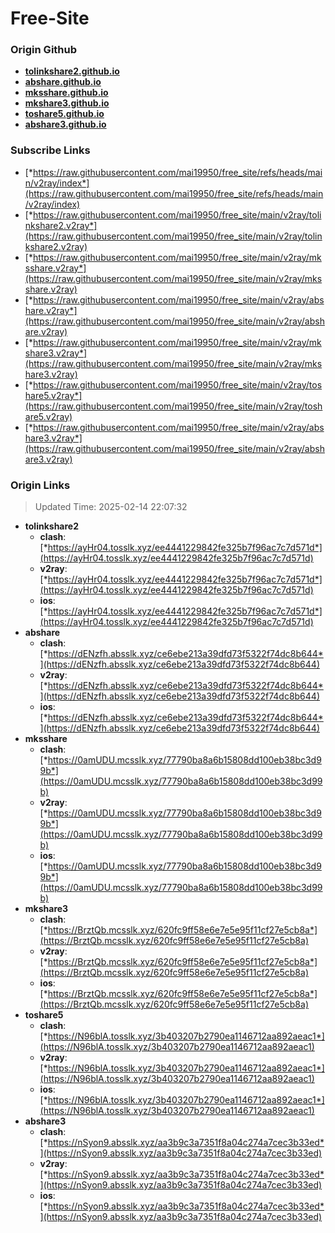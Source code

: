# Free-Site

### Origin Github

- [**tolinkshare2.github.io**](https://github.com/tolinkshare2/tolinkshare2.github.io)
- [**abshare.github.io**](https://github.com/abshare/abshare.github.io)
- [**mksshare.github.io**](https://github.com/mksshare/mksshare.github.io)
- [**mkshare3.github.io**](https://github.com/mkshare3/mkshare3.github.io)
- [**toshare5.github.io**](https://github.com/toshare5/toshare5.github.io)
- [**abshare3.github.io**](https://github.com/abshare3/abshare3.github.io)

### Subscribe Links

- [*https://raw.githubusercontent.com/mai19950/free_site/refs/heads/main/v2ray/index*](https://raw.githubusercontent.com/mai19950/free_site/refs/heads/main/v2ray/index)
- [*https://raw.githubusercontent.com/mai19950/free_site/main/v2ray/tolinkshare2.v2ray*](https://raw.githubusercontent.com/mai19950/free_site/main/v2ray/tolinkshare2.v2ray)
- [*https://raw.githubusercontent.com/mai19950/free_site/main/v2ray/mksshare.v2ray*](https://raw.githubusercontent.com/mai19950/free_site/main/v2ray/mksshare.v2ray)
- [*https://raw.githubusercontent.com/mai19950/free_site/main/v2ray/abshare.v2ray*](https://raw.githubusercontent.com/mai19950/free_site/main/v2ray/abshare.v2ray)
- [*https://raw.githubusercontent.com/mai19950/free_site/main/v2ray/mkshare3.v2ray*](https://raw.githubusercontent.com/mai19950/free_site/main/v2ray/mkshare3.v2ray)
- [*https://raw.githubusercontent.com/mai19950/free_site/main/v2ray/toshare5.v2ray*](https://raw.githubusercontent.com/mai19950/free_site/main/v2ray/toshare5.v2ray)
- [*https://raw.githubusercontent.com/mai19950/free_site/main/v2ray/abshare3.v2ray*](https://raw.githubusercontent.com/mai19950/free_site/main/v2ray/abshare3.v2ray)

### Origin Links

> Updated Time: 2025-02-14 22:07:32

- **tolinkshare2**
  - **clash**: [*https://ayHr04.tosslk.xyz/ee4441229842fe325b7f96ac7c7d571d*](https://ayHr04.tosslk.xyz/ee4441229842fe325b7f96ac7c7d571d)
  - **v2ray**: [*https://ayHr04.tosslk.xyz/ee4441229842fe325b7f96ac7c7d571d*](https://ayHr04.tosslk.xyz/ee4441229842fe325b7f96ac7c7d571d)
  - **ios**: [*https://ayHr04.tosslk.xyz/ee4441229842fe325b7f96ac7c7d571d*](https://ayHr04.tosslk.xyz/ee4441229842fe325b7f96ac7c7d571d)
- **abshare**
  - **clash**: [*https://dENzfh.absslk.xyz/ce6ebe213a39dfd73f5322f74dc8b644*](https://dENzfh.absslk.xyz/ce6ebe213a39dfd73f5322f74dc8b644)
  - **v2ray**: [*https://dENzfh.absslk.xyz/ce6ebe213a39dfd73f5322f74dc8b644*](https://dENzfh.absslk.xyz/ce6ebe213a39dfd73f5322f74dc8b644)
  - **ios**: [*https://dENzfh.absslk.xyz/ce6ebe213a39dfd73f5322f74dc8b644*](https://dENzfh.absslk.xyz/ce6ebe213a39dfd73f5322f74dc8b644)
- **mksshare**
  - **clash**: [*https://0amUDU.mcsslk.xyz/77790ba8a6b15808dd100eb38bc3d99b*](https://0amUDU.mcsslk.xyz/77790ba8a6b15808dd100eb38bc3d99b)
  - **v2ray**: [*https://0amUDU.mcsslk.xyz/77790ba8a6b15808dd100eb38bc3d99b*](https://0amUDU.mcsslk.xyz/77790ba8a6b15808dd100eb38bc3d99b)
  - **ios**: [*https://0amUDU.mcsslk.xyz/77790ba8a6b15808dd100eb38bc3d99b*](https://0amUDU.mcsslk.xyz/77790ba8a6b15808dd100eb38bc3d99b)
- **mkshare3**
  - **clash**: [*https://BrztQb.mcsslk.xyz/620fc9ff58e6e7e5e95f11cf27e5cb8a*](https://BrztQb.mcsslk.xyz/620fc9ff58e6e7e5e95f11cf27e5cb8a)
  - **v2ray**: [*https://BrztQb.mcsslk.xyz/620fc9ff58e6e7e5e95f11cf27e5cb8a*](https://BrztQb.mcsslk.xyz/620fc9ff58e6e7e5e95f11cf27e5cb8a)
  - **ios**: [*https://BrztQb.mcsslk.xyz/620fc9ff58e6e7e5e95f11cf27e5cb8a*](https://BrztQb.mcsslk.xyz/620fc9ff58e6e7e5e95f11cf27e5cb8a)
- **toshare5**
  - **clash**: [*https://N96blA.tosslk.xyz/3b403207b2790ea1146712aa892aeac1*](https://N96blA.tosslk.xyz/3b403207b2790ea1146712aa892aeac1)
  - **v2ray**: [*https://N96blA.tosslk.xyz/3b403207b2790ea1146712aa892aeac1*](https://N96blA.tosslk.xyz/3b403207b2790ea1146712aa892aeac1)
  - **ios**: [*https://N96blA.tosslk.xyz/3b403207b2790ea1146712aa892aeac1*](https://N96blA.tosslk.xyz/3b403207b2790ea1146712aa892aeac1)
- **abshare3**
  - **clash**: [*https://nSyon9.absslk.xyz/aa3b9c3a7351f8a04c274a7cec3b33ed*](https://nSyon9.absslk.xyz/aa3b9c3a7351f8a04c274a7cec3b33ed)
  - **v2ray**: [*https://nSyon9.absslk.xyz/aa3b9c3a7351f8a04c274a7cec3b33ed*](https://nSyon9.absslk.xyz/aa3b9c3a7351f8a04c274a7cec3b33ed)
  - **ios**: [*https://nSyon9.absslk.xyz/aa3b9c3a7351f8a04c274a7cec3b33ed*](https://nSyon9.absslk.xyz/aa3b9c3a7351f8a04c274a7cec3b33ed)

